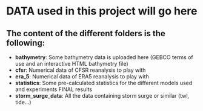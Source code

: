 # DATA used in this project will go here

The content of the different folders is the following:
---------------------------------------------------

- **bathymetry**: Some bathymetry data is uploaded here (GEBCO terms of use and an interactive HTML bathymetry file)
- **cfsr**: Numerical data of CFSR reanalysis to play with
- **era_5**: Numerical data of ERA5 reanalysis to play with
- **statistics**: Some pre-calculated statistics for the different models used and experiments FINAL results
- **storm_surge_data**: All the data containing storm surge or similar (twl, tide...)
